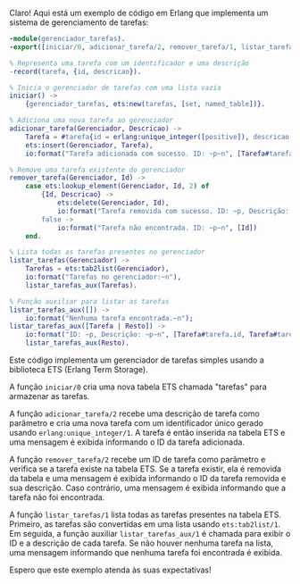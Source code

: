 Claro! Aqui está um exemplo de código em Erlang que implementa um sistema de gerenciamento de tarefas:

```erlang
-module(gerenciador_tarefas).
-export([iniciar/0, adicionar_tarefa/2, remover_tarefa/1, listar_tarefas/0]).

% Representa uma tarefa com um identificador e uma descrição
-record(tarefa, {id, descricao}).

% Inicia o gerenciador de tarefas com uma lista vazia
iniciar() ->
    {gerenciador_tarefas, ets:new(tarefas, [set, named_table])}.

% Adiciona uma nova tarefa ao gerenciador
adicionar_tarefa(Gerenciador, Descricao) ->
    Tarefa = #tarefa{id = erlang:unique_integer([positive]), descricao = Descricao},
    ets:insert(Gerenciador, Tarefa),
    io:format("Tarefa adicionada com sucesso. ID: ~p~n", [Tarefa#tarefa.id]).

% Remove uma tarefa existente do gerenciador
remover_tarefa(Gerenciador, Id) ->
    case ets:lookup_element(Gerenciador, Id, 2) of
        {Id, Descricao} ->
            ets:delete(Gerenciador, Id),
            io:format("Tarefa removida com sucesso. ID: ~p, Descrição: ~p~n", [Id, Descricao]);
        false ->
            io:format("Tarefa não encontrada. ID: ~p~n", [Id])
    end.

% Lista todas as tarefas presentes no gerenciador
listar_tarefas(Gerenciador) ->
    Tarefas = ets:tab2list(Gerenciador),
    io:format("Tarefas no gerenciador:~n"),
    listar_tarefas_aux(Tarefas).

% Função auxiliar para listar as tarefas
listar_tarefas_aux([]) ->
    io:format("Nenhuma tarefa encontrada.~n");
listar_tarefas_aux([Tarefa | Resto]) ->
    io:format("ID: ~p, Descrição: ~p~n", [Tarefa#tarefa.id, Tarefa#tarefa.descricao]),
    listar_tarefas_aux(Resto).
```

Este código implementa um gerenciador de tarefas simples usando a biblioteca ETS (Erlang Term Storage). 

A função `iniciar/0` cria uma nova tabela ETS chamada "tarefas" para armazenar as tarefas.

A função `adicionar_tarefa/2` recebe uma descrição de tarefa como parâmetro e cria uma nova tarefa com um identificador único gerado usando `erlang:unique_integer/1`. A tarefa é então inserida na tabela ETS e uma mensagem é exibida informando o ID da tarefa adicionada.

A função `remover_tarefa/2` recebe um ID de tarefa como parâmetro e verifica se a tarefa existe na tabela ETS. Se a tarefa existir, ela é removida da tabela e uma mensagem é exibida informando o ID da tarefa removida e sua descrição. Caso contrário, uma mensagem é exibida informando que a tarefa não foi encontrada.

A função `listar_tarefas/1` lista todas as tarefas presentes na tabela ETS. Primeiro, as tarefas são convertidas em uma lista usando `ets:tab2list/1`. Em seguida, a função auxiliar `listar_tarefas_aux/1` é chamada para exibir o ID e a descrição de cada tarefa. Se não houver nenhuma tarefa na lista, uma mensagem informando que nenhuma tarefa foi encontrada é exibida.

Espero que este exemplo atenda às suas expectativas!